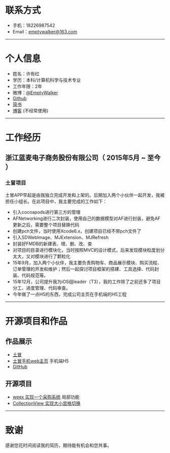 

# 联系方式

- 手机：18226987542 
- Email：emptywalker@163.com 

---

# 个人信息
 - 姓名：许有红
 - 学历：本科/计算机科学与技术专业 
 - 工作年限：2年
 - 微博：[@EmptyWalker](http://weibo.com/2607816371/profile?rightmod=1&wvr=6&mod=personinfo)
 - [Github]( https://github.com/emptywalker )
 - [简书](http://www.jianshu.com/users/14857ca34ed8/latest_articles)
 - [博客](https://emptywalker.github.io) (不经常使用)

---

# 工作经历

## 浙江蓝麦电子商务股份有限公司（ 2015年5月 ~ 至今 ）

### 土冒项目 
土冒APP早起是由我独立完成开发和上架的。后期加入两个小伙伴一起开发，我被担任小组长。在此项目中，我主要完成的工作如下：

- 引入cocoapods进行第三方的管理
- AFNetworking进行二次封装，使用自己的数据模型对AF进行封装，避免AF更新之后，需要整个项目替换代码
- 创建pch文件，当时使用Xcode6.x，创建项目已经不带pch文件了
- 引入SDWebImage、MJExtension、MJRefresh
- 封装好FMDB的新建表、增、删、改、查
- 对项目的目录进行模块化，当时按照MVC的设计模式，后来发现模块粒度划分太大，又对模块进行了颗粒化
- 15年9月，加入两个小伙伴，我主要负责购物车、商品展示模块、购买流程、订单管理的开发和维护；然后一起探讨项目框架的搭建、工具选择、代码封装、代码规范等。
- 15年12月，公司提升我为iOS组leader（T3），我的工作除了之前还多了项目分工、进度管理、代码审查。
- 今年做了一点H5的东西，完成公司主页在手机端的H5工程


---

# 开源项目和作品
## 作品展示
- [土冒](https://itunes.apple.com/cn/app/tu-mao-jin-kou-ling-shi-%20gou/id965720144?mt=8)
- [土冒手机web主页](https://www.toomao.com) 手机端H5
- [GitHub](https://github.com/emptywalker)


## 开源项目
 - [weex 实现一个采购系统](https://github.com/emptywalker/PurchasingPlatform)  局部功能
 - [CollectionView 实现大小宫格切换](https://github.com/emptywalker/XYHCollectionViewLayout)


---

# 致谢
感谢您花时间阅读我的简历，期待能有机会和您共事。
